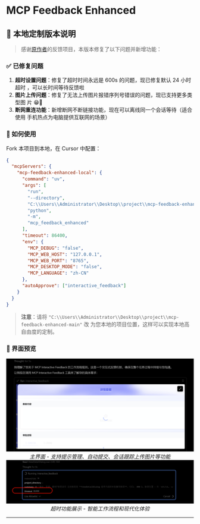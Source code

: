 # MCP Feedback Enhanced

## 🔧 本地定制版本说明

> 感谢[原作者](https://github.com/Minidoracat/mcp-feedback-enhanced)的反馈项目，本版本修复了以下问题并新增功能：

### ✅ 已修复问题

1. **超时设置问题**：修复了超时时间永远是 600s 的问题，现已修复默认 24 小时超时
   ，可以长时间等待反馈啦
2. **图片上传问题**：修复了无法上传图片报错序列号错误的问题，现已支持更多类型图
   片 😁🎉
3. **断网重连功能**：新增断网不断链接功能，现在可以离线同一个会话等待（适合使用
   手机热点为电脑提供互联网的场景）

### 🚀 如何使用

Fork 本项目到本地，在 Cursor 中配置：

```json
{
  "mcpServers": {
    "mcp-feedback-enhanced-local": {
      "command": "uv",
      "args": [
        "run",
        "--directory",
        "C:\\Users\\Administrator\\Desktop\\project\\mcp-feedback-enhanced-main",
        "python",
        "-m",
        "mcp_feedback_enhanced"
      ],
      "timeout": 86400,
      "env": {
        "MCP_DEBUG": "false",
        "MCP_WEB_HOST": "127.0.0.1",
        "MCP_WEB_PORT": "8765",
        "MCP_DESKTOP_MODE": "false",
        "MCP_LANGUAGE": "zh-CN"
      },
      "autoApprove": ["interactive_feedback"]
    }
  }
}
```

> **注意**：请将
> `"C:\\Users\\Administrator\\Desktop\\project\\mcp-feedback-enhanced-main"` 改
> 为您本地的项目位置，这样可以实现本地高自由度的定制。

### 📸 界面预览

<div align="center">
  <img src="images/0.png" width="600" alt="MCP Feedback Enhanced 界面预览" />
  <br>
  <em>主界面 - 支持提示管理、自动提交、会话跟踪上传图片等功能</em>
</div>

<div align="center">
  <img src="images/1.png" width="600" alt="MCP Feedback Enhanced 功能展示" />
  <br>
  <em>超时功能展示 - 智能工作流程和现代化体验</em>
</div>

---
